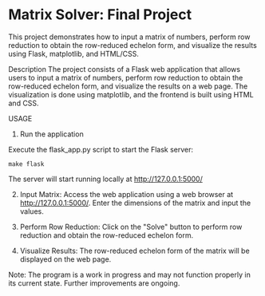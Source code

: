 Matrix Solver: Final Project
================================================================

This project demonstrates how to input a matrix of numbers, perform row reduction to obtain the row-reduced echelon form, and visualize the results using Flask, matplotlib, and HTML/CSS.


Description
The project consists of a Flask web application that allows users to input a matrix of numbers, perform row reduction to obtain the row-reduced echelon form, and visualize the results on a web page. The visualization is done using matplotlib, and the frontend is built using HTML and CSS.

USAGE 

1. Run the application 
    
Execute the flask_app.py script to start the Flask server:

    make flask

The server will start running locally at http://127.0.0.1:5000/

2. Input Matrix:
Access the web application using a web browser at http://127.0.0.1:5000/.
Enter the dimensions of the matrix and input the values.

3. Perform Row Reduction:
Click on the "Solve" button to perform row reduction and obtain the row-reduced echelon form.

4. Visualize Results:
The row-reduced echelon form of the matrix will be displayed on the web page.

Note: The program is a work in progress and may not function properly in its current state. Further improvements are ongoing.